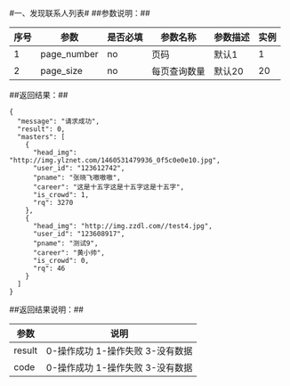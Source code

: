 #一、发现联系人列表#
##参数说明：##

|序号    |参数            | 是否必填  |参数名称         |参数描述                     |实例                      |
|------ |----------------|----------|----------------|----------------------------|-------------------------|
|  1    |page_number     |no        |页码             |默认1                       |1                        |
|  2    |page_size       |no        |每页查询数量      |默认20                      |20                       |


##返回结果：##

    {						
      "message": "请求成功",						
      "result": 0,						
      "masters": [						
        {						
          "head_img": "http://img.ylznet.com/1460531479936_0f5c0e0e10.jpg",						
          "user_id": "123612742",						
          "pname": "张晓飞嗷嗷嗷",						
          "career": "这是十五字这是十五字这是十五字",						
          "is_crowd": 1,						
          "rq": 3270						
        },						
        {						
          "head_img": "http://img.zzdl.com//test4.jpg",						
          "user_id": "123608917",						
          "pname": "测试9",						
          "career": "黄小帅",						
          "is_crowd": 0,						
          "rq": 46						
        }						
      ]						
    }		

##返回结果说明：##

|参数        |说明                                            |
|-----------|------------------------------------------------|
|result 	|0-操作成功 1-操作失败 3-没有数据                    |
|code       |0-操作成功 1-操作失败 3-没有数据                    |
